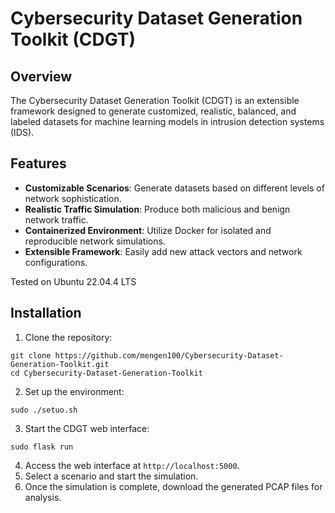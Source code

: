 # Cybersecurity Dataset Generation Toolkit (CDGT)

## Overview

The Cybersecurity Dataset Generation Toolkit (CDGT) is an extensible framework designed to generate customized, realistic, balanced, and labeled datasets for machine learning models in intrusion detection systems (IDS). 

## Features

- **Customizable Scenarios**: Generate datasets based on different levels of network sophistication.
- **Realistic Traffic Simulation**: Produce both malicious and benign network traffic.
- **Containerized Environment**: Utilize Docker for isolated and reproducible network simulations.
- **Extensible Framework**: Easily add new attack vectors and network configurations.

Tested on Ubuntu 22.04.4 LTS

## Installation

1. Clone the repository:
```
git clone https://github.com/mengen100/Cybersecurity-Dataset-Generation-Toolkit.git
cd Cybersecurity-Dataset-Generation-Toolkit
```
2. Set up the environment:
```
sudo ./setuo.sh
```
3. Start the CDGT web interface:
```
sudo flask run
```
4. Access the web interface at `http://localhost:5000`.
5. Select a scenario and start the simulation.
6. Once the simulation is complete, download the generated PCAP files for analysis.